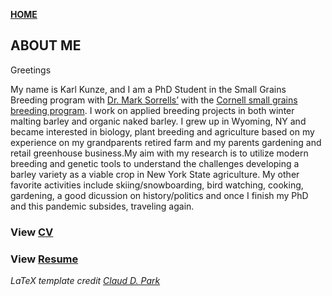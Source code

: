**<span style="color: grey;"> [HOME](./index.md) </span>**

## ABOUT ME  



Greetings 

My name is Karl Kunze, and I am a PhD Student in the Small Grains Breeding program with [Dr. Mark Sorrells’](https://plbrgen.cals.cornell.edu/people/mark-sorrells/) with the  [Cornell small grains breeding program](http://smallgrains.cals.cornell.edu/). I work on applied breeding projects in both winter malting barley and organic naked barley. I grew up in Wyoming, NY and became interested in biology, plant breeding and agriculture based on my experience on my grandparents retired farm and my parents gardening and retail greenhouse business.My aim with my research is to utilize modern breeding and genetic tools to understand the challenges developing a barley variety as a viable crop in New York State agriculture. My other favorite activities include skiing/snowboarding, bird watching, cooking, gardening, a good dicussion on history/politics and once I finish my PhD and this pandemic subsides, traveling again. 


### **View [CV](./CV/karlkunze-cv.pdf)**   
### **View [Resume](./Resume/karlkunze-resume.pdf)**  
*LaTeX template credit [Claud D. Park](https://github.com/posquit0/Awesome-CV)*
